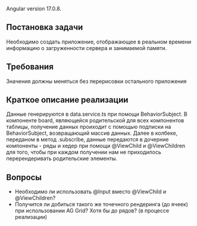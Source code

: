 Angular version 17.0.8.

## Постановка задачи

Необходимо создать приложение, отображающее в реальном времени информацию о загруженности сервера и занимаемой памяти.

## Требования

Значения должны меняться без перерисовки остального приложения

## Краткое описание реализации

Данные генерируются в data.service.ts при помощи BehaviorSubject. В компоненте board, являющейся родительской для всех компонентов таблицы, получение данных проиходит с помощью подписки на BehaviorSubject, возвращающий массив данных. Далее в колбеке, переданом в метод .subscribe, данные передаются в дочерние компоненты - ряды и хедер при помощи @ViewChild и @ViewChildren для того, чтобы при каждом получении нам не приходилось перерендеривать родительские элементы. 

## Вопросы

- Необходимо ли использовать @Input вместо @ViewChild и @ViewChildren?
- Получится ли добиться такого же точечного рендеринга (до ячеек) при использовании AG Grid? Хотя бы до рядов? (в процессе реализации)